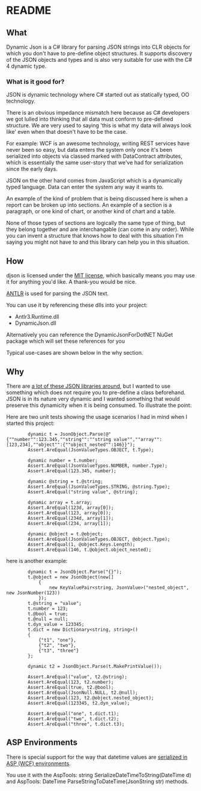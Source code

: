 README
======

What
----

Dynamic Json is a C# library for parsing JSON strings into CLR objects for which you don't have to pre-define object structures.
It supports discovery of the JSON objects and types and is also very suitable for use with the C# 4 dynamic type.

### What is it good for?

JSON is dynamic technology where C# started out as statically typed, OO technology. 

There is an obvious impedance mismatch here because as C# developers we got lulled into thinking that
all data must conform to pre-defined structure. We are very used to saying 'this is what my data will always look like'
even when that doesn't have to be the case.

For example: WCF is an awesome technology, writing REST services have never been so easy, but data enters
the system only once it's been serialized into objects via classed marked with DataContract attributes, 
which is essentially the same user-story that we've had for serialization since the early days.

JSON on the other hand comes from JavaScript which is a dynamically typed language. Data can enter the
system any way it wants to. 

An example of the kind of problem that is being discussed here is when a report can be broken up into
sections. An example of a section is a paragraph, or one kind of chart, or another kind of chart and a table.

None of those types of sections are logically the same type of thing, but they belong together and are
interchangable (can come in any order). While you can invent a structure that knows how to deal with this
situation I'm saying you might not have to and this library can help you in this situation.


How
---
djson is licensed under the [MIT license](http://www.opensource.org/licenses/mit-license.php), 
which basically means you may use it for anything you'd like. A thank-you would be nice.

[ANTLR](http://www.antlr.org/) is used for parsing the JSON text.

You can use it by referencing these dlls into your project:

* Antlr3.Runtime.dll
* DynamicJson.dll 

Alternatively you can reference the DynamicJsonForDotNET NuGet package which will set these references for you

Typical use-cases are shown below in the why section.

Why
---

There are [a lot of these JSON libraries around](http://json.org/), but I wanted to use something which does not require you to pre-define a class
beforehand. JSON is in its nature very dynamic and I wanted something that would preserve this dynamicity when it
is being consumed. To illustrate the point:

Here are two unit tests showing the usage scenarios I had in mind when I started this project:

            dynamic t = JsonObject.Parse(@"{""number"":123.345,""string"":""string value"",""array"":[123,234],""object"":{""object_nested"":146}}");
            Assert.AreEqual(JsonValueTypes.OBJECT, t.Type);

            dynamic number = t.number;
            Assert.AreEqual(JsonValueTypes.NUMBER, number.Type);
            Assert.AreEqual(123.345, number);

            dynamic @string = t.@string;
            Assert.AreEqual(JsonValueTypes.STRING, @string.Type);
            Assert.AreEqual("string value", @string);

            dynamic array = t.array;
            Assert.AreEqual(123d, array[0]);    
            Assert.AreEqual(123, array[0]);
            Assert.AreEqual(234d, array[1]);
            Assert.AreEqual(234, array[1]);

            dynamic @object = t.@object;
            Assert.AreEqual(JsonValueTypes.OBJECT, @object.Type);
            Assert.AreEqual(1, @object.Keys.Length);
            Assert.AreEqual(146, t.@object.object_nested);
			
here is another example:

            dynamic t = JsonObject.Parse("{}");
            t.@object = new JsonObject(new[]
                {
                    new KeyValuePair<string, JsonValue>("nested_object", new JsonNumber(123))
                });
            t.@string = "value";
            t.number = 123;
            t.@bool = true;
            t.@null = null;
            t.dyn_value = 123345;
            t.dict = new Dictionary<string, string>()
            {
                {"t1", "one"},
                {"t2", "two"},
                {"t3", "three"}
            };

            dynamic t2 = JsonObject.Parse(t.MakePrintValue());

            Assert.AreEqual("value", t2.@string);
            Assert.AreEqual(123, t2.number);
            Assert.AreEqual(true, t2.@bool);
            Assert.AreEqual(JsonNull.NULL, t2.@null);
            Assert.AreEqual(123, t2.@object.nested_object);
            Assert.AreEqual(123345, t2.dyn_value);

            Assert.AreEqual("one", t.dict.t1);
            Assert.AreEqual("two", t.dict.t2);
            Assert.AreEqual("three", t.dict.t3);
			
ASP Environments
----------------

There is special support for the way that datetime values are [serialized in ASP (WCF) environments](http://msdn.microsoft.com/en-us/library/bb412170.aspx).

You use it with the AspTools: string SerializeDateTimeToString(DateTime d) and AspTools: DateTime ParseStringToDateTime(JsonString str) methods.
